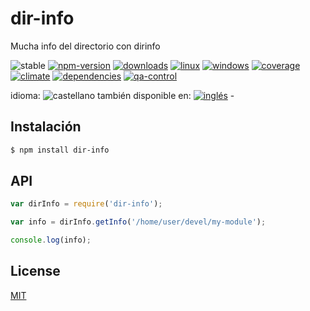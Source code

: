 <!--multilang v0 es:LEEME.md en:README.md -->
# dir-info
<!--lang:es-->
Mucha info del directorio con dirinfo

<!--lang:en--]

Abundant dir info - with git info 

[!--lang:*-->

<!-- cucardas -->
![stable](https://img.shields.io/badge/stability-stable-brightgreen.svg)
[![npm-version](https://img.shields.io/npm/v/dir-info.svg)](https://npmjs.org/package/dir-info)
[![downloads](https://img.shields.io/npm/dm/dir-info.svg)](https://npmjs.org/package/dir-info)
[![linux](https://img.shields.io/travis/codenautas/dir-info/master.svg)](https://travis-ci.org/codenautas/dir-info)
[![windows](https://ci.appveyor.com/api/projects/status/github/codenautas/dir-info?svg=true)](https://ci.appveyor.com/project/codenautas/dir-info)
[![coverage](https://img.shields.io/coveralls/codenautas/dir-info/master.svg)](https://coveralls.io/r/codenautas/dir-info)
[![climate](https://img.shields.io/codeclimate/github/codenautas/dir-info.svg)](https://codeclimate.com/github/codenautas/dir-info)
[![dependencies](https://img.shields.io/david/codenautas/dir-info.svg)](https://david-dm.org/codenautas/dir-info)
[![qa-control](http://codenautas.com/github/codenautas/dir-info.svg)](http://codenautas.com/github/codenautas/dir-info)

<!--multilang buttons-->

idioma: ![castellano](https://raw.githubusercontent.com/codenautas/multilang/master/img/lang-es.png)
también disponible en:
[![inglés](https://raw.githubusercontent.com/codenautas/multilang/master/img/lang-en.png)](README.md) - 

<!--lang:es-->

## Instalación

<!--lang:en--]

## Install

[!--lang:*-->

```sh
$ npm install dir-info
```

## API

```js
var dirInfo = require('dir-info');

var info = dirInfo.getInfo('/home/user/devel/my-module');

console.log(info);
```

## License

[MIT](LICENSE)
